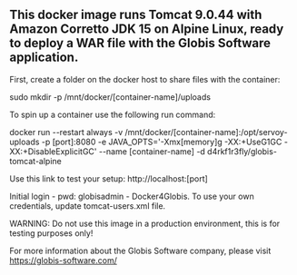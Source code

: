 ## This docker image runs Tomcat 9.0.44 with Amazon Corretto JDK 15 on Alpine Linux, ready to deploy a WAR file with the Globis Software application.

First, create a folder on the docker host to share files with the container:

sudo mkdir -p /mnt/docker/[container-name]/uploads

To spin up a container use the following run command:

docker run --restart always -v /mnt/docker/[container-name]:/opt/servoy-uploads -p [port]:8080 -e JAVA_OPTS='-Xmx[memory]g -XX:+UseG1GC -XX:+DisableExplicitGC' --name [container-name] -d d4rkf1r3fly/globis-tomcat-alpine

Use this link to test your setup: http://localhost:[port]

Initial login - pwd: globisadmin - Docker4Globis.
To use your own credentials, update tomcat-users.xml file.

WARNING: Do not use this image in a production environment, this is for testing purposes only!

For more information about the Globis Software company, please visit https://globis-software.com/